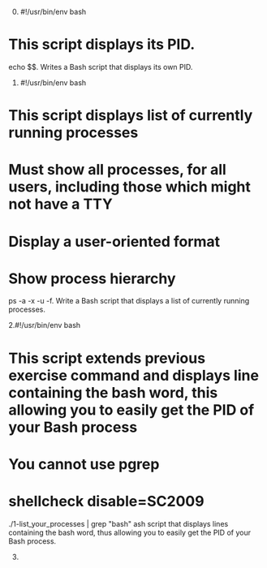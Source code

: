 0. #!/usr/bin/env bash
# This script  displays its PID.

echo $$. Writes a Bash script that displays its own PID.

1. #!/usr/bin/env bash
# This script displays list of currently running processes
# Must show all processes, for all users, including those which might not have a TTY
# Display a user-oriented format
# Show process hierarchy

ps -a -x -u -f. Write a Bash script that displays a list of currently running processes.

2.#!/usr/bin/env bash
# This script extends previous exercise command and displays line containing the bash word, this allowing you to easily get the PID of your Bash process
# You cannot use pgrep
# shellcheck disable=SC2009

./1-list_your_processes | grep "bash" ash script that displays lines containing the bash word, thus allowing you to easily get the PID of your Bash process.

3.

